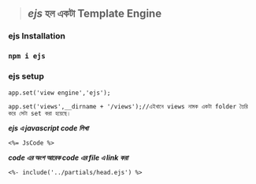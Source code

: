 > ## ***ejs*** হল একটা Template Engine 
### ejs Installation
### `npm i ejs`

### **ejs setup**
```
app.set('view engine','ejs');

app.set('views',__dirname + '/views');//এইখানে views নামক একটা folder তৈরি করে সেটা set করা হয়েছে।
```

***ejs এ javascript code লিখা***

`<%= JsCode %>`

 ***code এর অংশ আরেক code এর file এ link করা***

`<%- include('../partials/head.ejs') %>`